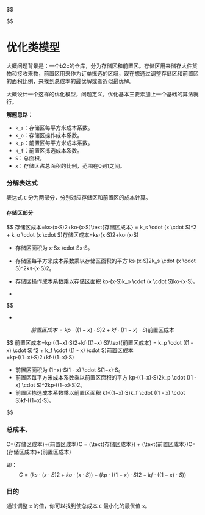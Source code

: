 $$

$$

# 优化类模型

大概问题背景是：一个b2c的仓库，分为存储区和前置区。存储区用来储存大件货物和接收来物，前置区用来作为订单拣选的区域，现在想通过调整存储区和前置区的面积比例，来找到总成本的最优解或者近似最优解。

大概设计一个这样的优化模型，问题定义，优化基本三要素加上一个基础的算法就行。



**解题思路：**

- `k_s`：存储区每平方米成本系数。
- `k_o`：存储区操作成本系数。
- `k_p`：前置区每平方米成本系数。
- `k_f`：前置区拣选成本系数。
- `S`：总面积。
- `x`：存储区占总面积的比例，范围在0到1之间。

### 分解表达式

表达式 `C` 分为两部分，分别对应存储区和前置区的成本计算。

#### 存储区部分

$$
存储区成本=ks⋅(x⋅S)2+ko⋅(x⋅S)\text{存储区成本} = k_s \cdot (x \cdot S)^2 + k_o \cdot (x \cdot S)存储区成本=ks⋅(x⋅S)2+ko⋅(x⋅S)

- 存储区面积为 x⋅Sx \cdot Sx⋅S。
- 存储区每平方米成本系数乘以存储区面积的平方 ks⋅(x⋅S)2k_s \cdot (x \cdot S)^2ks⋅(x⋅S)2。
- 存储区操作成本系数乘以存储区面积 ko⋅(x⋅S)k_o \cdot (x \cdot S)ko⋅(x⋅S)。

-
$$

- 




$$
前置区成本=kp⋅((1−x)⋅S)2+kf⋅((1−x)⋅S)\text{前置区成本}
$$

$$
前置区成本=kp⋅((1−x)⋅S)2+kf⋅((1−x)⋅S)\text{前置区成本} = k_p \cdot ((1 - x) \cdot S)^2 + k_f \cdot ((1 - x) \cdot S)前置区成本=kp⋅((1−x)⋅S)2+kf⋅((1−x)⋅S)

- 前置区面积为 (1−x)⋅S(1 - x) \cdot S(1−x)⋅S。
- 前置区每平方米成本系数乘以前置区面积的平方 kp⋅((1−x)⋅S)2k_p \cdot ((1 - x) \cdot S)^2kp⋅((1−x)⋅S)2。
- 前置区拣选成本系数乘以前置区面积 kf⋅((1−x)⋅S)k_f \cdot ((1 - x) \cdot S)kf⋅((1−x)⋅S)。
$$



### 总成本、

C=(存储区成本)+(前置区成本)C = (\text{存储区成本}) + (\text{前置区成本})C=(存储区成本)+(前置区成本)

即：
$$
C=(ks⋅(x⋅S)2+ko⋅(x⋅S))+(kp⋅((1−x)⋅S)2+kf⋅((1−x)⋅S))
$$


### 目的

通过调整 `x` 的值，你可以找到使总成本 `C` 最小化的最优值 `x`。